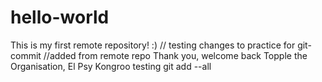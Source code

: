 # hello-world
This is my first remote repository! :)
// testing changes to practice for git-commit
//added from remote repo
Thank you,
welcome back
Topple the Organisation, El Psy Kongroo
testing git add --all